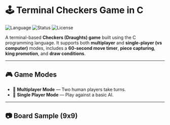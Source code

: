 # 🕹️ Terminal Checkers Game in C

![Language](https://img.shields.io/badge/Language-C-blue.svg)
![Status](https://img.shields.io/badge/Status-Completed-green)
![License](https://img.shields.io/badge/License-MIT-lightgrey)

A terminal-based **Checkers (Draughts) game** built using the C programming language. It supports both **multiplayer** and **single-player (vs computer)** modes, includes a **60-second move timer**, **piece capturing**, **king promotion**, and **draw conditions**.

---

## 🎮 Game Modes

- 👥 **Multiplayer Mode** — Two human players take turns.
- 🤖 **Single Player Mode** — Play against a basic AI.

---

## 📷 Board Sample (9x9)

